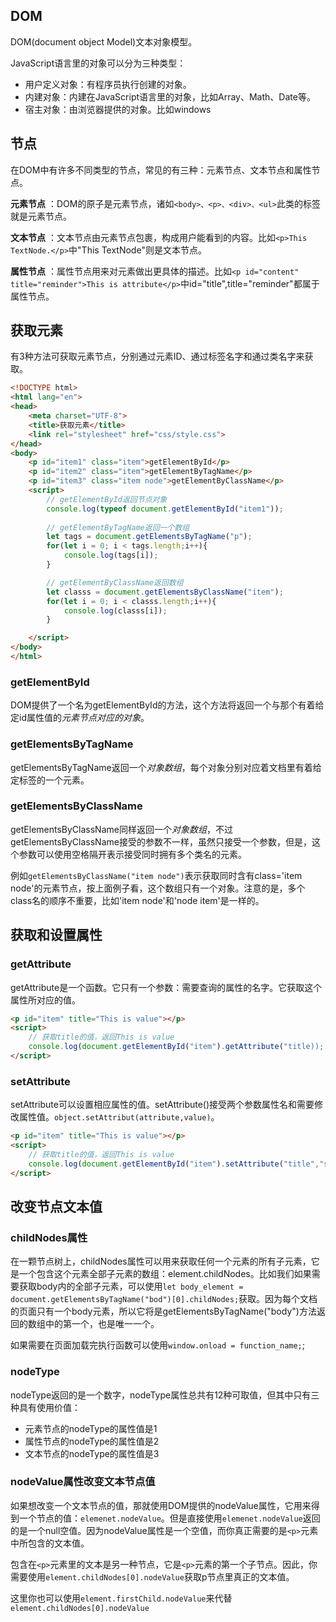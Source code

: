 ## DOM
DOM(document object Model)文本对象模型。

JavaScript语言里的对象可以分为三种类型：
- 用户定义对象：有程序员执行创建的对象。
- 内建对象：内建在JavaScript语言里的对象，比如Array、Math、Date等。
- 宿主对象：由浏览器提供的对象。比如windows

## 节点

在DOM中有许多不同类型的节点，常见的有三种：元素节点、文本节点和属性节点。

**元素节点** ：DOM的原子是元素节点，诸如`<body>、<p>、<div>、<ul>`此类的标签就是元素节点。

**文本节点** ：文本节点由元素节点包裹，构成用户能看到的内容。比如`<p>This TextNode.</p>`中"This TextNode"则是文本节点。

**属性节点** ：属性节点用来对元素做出更具体的描述。比如`<p id="content" title="reminder">This is attribute</p>`中id="title",title="reminder"都属于属性节点。

## 获取元素

有3种方法可获取元素节点，分别通过元素ID、通过标签名字和通过类名字来获取。

```HTML
<!DOCTYPE html>
<html lang="en">
<head>
    <meta charset="UTF-8">
    <title>获取元素</title>
    <link rel="stylesheet" href="css/style.css">
</head>
<body>
    <p id="item1" class="item">getElementById</p>
    <p id="item2" class="item">getElementByTagName</p>
    <p id="item3" class="item node">getElementByClassName</p>
    <script>
        // getElementById返回节点对象
        console.log(typeof document.getElementById("item1"));
        
        // getElementByTagName返回一个数组
        let tags = document.getElementsByTagName("p");
        for(let i = 0; i < tags.length;i++){
            console.log(tags[i]);
        }

        // getElementByClassName返回数组
        let classs = document.getElementsByClassName("item");
        for(let i = 0; i < classs.length;i++){
            console.log(classs[i]);
        }

    </script>
</body>
</html>
```

### getElementById

DOM提供了一个名为getElementById的方法，这个方法将返回一个与那个有着给定id属性值的*元素节点对应的对象*。

### getElementsByTagName

getElementsByTagName返回一个*对象数组*，每个对象分别对应着文档里有着给定标签的一个元素。

### getElementsByClassName

getElementsByClassName同样返回一个*对象数组*，不过getElementsByClassName接受的参数不一样，虽然只接受一个参数，但是，这个参数可以使用空格隔开表示接受同时拥有多个类名的元素。

例如`getElementsByClassName("item node")`表示获取同时含有class='item node'的元素节点，按上面例子看，这个数组只有一个对象。注意的是，多个class名的顺序不重要，比如'item node'和'node item'是一样的。

## 获取和设置属性

### getAttribute

getAttribute是一个函数。它只有一个参数：需要查询的属性的名字。它获取这个属性所对应的值。

```HTML
<p id="item" title="This is value"></p>
<script>
    // 获取title的值，返回This is value
    console.log(document.getElementById("item").getAttribute("title));
</script>
```

### setAttribute

setAttribute可以设置相应属性的值。setAttribute()接受两个参数属性名和需要修改属性值。`object.setAttribut(attribute,value)`。

```HTML
<p id="item" title="This is value"></p>
<script>
    // 获取title的值，返回This is value
    console.log(document.getElementById("item").setAttribute("title","setAttrbute change this value"));
</script>
```

## 改变节点文本值

### childNodes属性

在一颗节点树上，childNodes属性可以用来获取任何一个元素的所有子元素，它是一个包含这个元素全部子元素的数组：element.childNodes。比如我们如果需要获取body内的全部子元素，可以使用`let body_element = document.getElementsByTagName("bod")[0].childNodes;`获取。因为每个文档的页面只有一个body元素，所以它将是getElementsByTagName("body")方法返回的数组中的第一个，也是唯一一个。

如果需要在页面加载完执行函数可以使用`window.onload = function_name;`;

### nodeType

nodeType返回的是一个数字，nodeType属性总共有12种可取值，但其中只有三种具有使用价值：

- 元素节点的nodeType的属性值是1
- 属性节点的nodeType的属性值是2
- 文本节点的nodeType的属性值是3

### nodeValue属性改变文本节点值

如果想改变一个文本节点的值，那就使用DOM提供的nodeValue属性，它用来得到一个节点的值：`elemenet.nodeValue`。但是直接使用`elemenet.nodeValue`返回的是一个null空值。因为nodeValue属性是一个空值，而你真正需要的是`<p>`元素中所包含的文本值。

包含在`<p>`元素里的文本是另一种节点，它是`<p>`元素的第一个子节点。因此，你需要使用`element.childNodes[0].nodeValue`获取p节点里真正的文本值。

这里你也可以使用`element.firstChild.nodeValue`来代替`element.childNodes[0].nodeValue`

